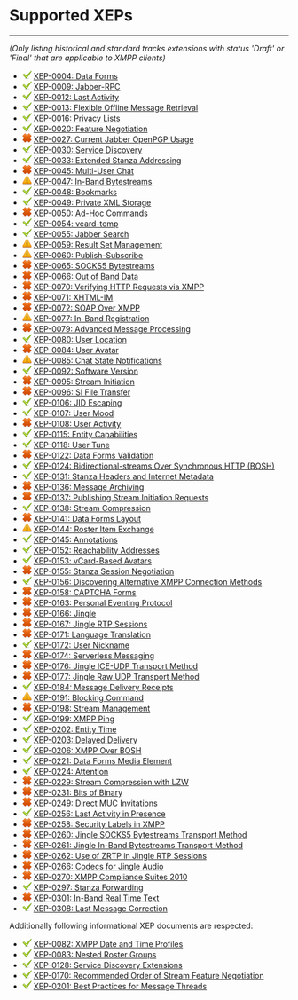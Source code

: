 # Supported XEPs
---

*(Only listing historical and standard tracks extensions with status 'Draft' or 'Final' that are applicable to XMPP clients)*

* ![alt supported][supported]           [XEP-0004: Data Forms](http://xmpp.org/extensions/xep-0004.html)
* ![alt supported][supported]           [XEP-0009: Jabber-RPC](http://xmpp.org/extensions/xep-0009.html)
* ![alt supported][supported]           [XEP-0012: Last Activity](http://xmpp.org/extensions/xep-0012.html)
* ![alt supported][supported]           [XEP-0013: Flexible Offline Message Retrieval](http://xmpp.org/extensions/xep-0013.html)
* ![alt supported][supported]           [XEP-0016: Privacy Lists](http://xmpp.org/extensions/xep-0016.html)
* ![alt supported][supported]           [XEP-0020: Feature Negotiation](http://xmpp.org/extensions/xep-0020.html)
* ![alt not supported][not supported]   [XEP-0027: Current Jabber OpenPGP Usage](http://xmpp.org/extensions/xep-0027.html)
* ![alt supported][supported]           [XEP-0030: Service Discovery](http://xmpp.org/extensions/xep-0030.html)
* ![alt supported][supported]           [XEP-0033: Extended Stanza Addressing](http://xmpp.org/extensions/xep-0033.html)
* ![alt not supported][not supported]   [XEP-0045: Multi-User Chat](http://xmpp.org/extensions/xep-0045.html)
* ![alt in development][in development] [XEP-0047: In-Band Bytestreams](http://xmpp.org/extensions/xep-0047.html)
* ![alt supported][supported]           [XEP-0048: Bookmarks](http://xmpp.org/extensions/xep-0048.html)
* ![alt supported][supported]           [XEP-0049: Private XML Storage](http://xmpp.org/extensions/xep-0049.html)
* ![alt not supported][not supported]   [XEP-0050: Ad-Hoc Commands](http://xmpp.org/extensions/xep-0050.html)
* ![alt supported][supported]           [XEP-0054: vcard-temp](http://xmpp.org/extensions/xep-0054.html)
* ![alt supported][supported]           [XEP-0055: Jabber Search](http://xmpp.org/extensions/xep-0055.html)
* ![alt in development][in development] [XEP-0059: Result Set Management](http://xmpp.org/extensions/xep-0059.html)
* ![alt in development][in development] [XEP-0060: Publish-Subscribe](http://xmpp.org/extensions/xep-0060.html)
* ![alt not supported][not supported]   [XEP-0065: SOCKS5 Bytestreams](http://xmpp.org/extensions/xep-0065.html)
* ![alt not supported][not supported]   [XEP-0066: Out of Band Data](http://xmpp.org/extensions/xep-0066.html)
* ![alt not supported][not supported]   [XEP-0070: Verifying HTTP Requests via XMPP](http://xmpp.org/extensions/xep-0070.html)
* ![alt not supported][not supported]   [XEP-0071: XHTML-IM](http://xmpp.org/extensions/xep-0071.html)
* ![alt not supported][not supported]   [XEP-0072: SOAP Over XMPP](http://xmpp.org/extensions/xep-0072.html)
* ![alt in development][in development] [XEP-0077: In-Band Registration](http://xmpp.org/extensions/xep-0077.html)
* ![alt not supported][not supported]   [XEP-0079: Advanced Message Processing](http://xmpp.org/extensions/xep-0079.html)
* ![alt supported][supported]           [XEP-0080: User Location](http://xmpp.org/extensions/xep-0080.html)
* ![alt not supported][not supported]   [XEP-0084: User Avatar](http://xmpp.org/extensions/xep-0084.html)
* ![alt in development][in development] [XEP-0085: Chat State Notifications](http://xmpp.org/extensions/xep-0085.html)
* ![alt supported][supported]           [XEP-0092: Software Version](http://xmpp.org/extensions/xep-0092.html)
* ![alt not supported][not supported]   [XEP-0095: Stream Initiation](http://xmpp.org/extensions/xep-0095.html)
* ![alt not supported][not supported]   [XEP-0096: SI File Transfer](http://xmpp.org/extensions/xep-0096.html)
* ![alt supported][supported]           [XEP-0106: JID Escaping](http://xmpp.org/extensions/xep-0106.html)
* ![alt supported][supported]           [XEP-0107: User Mood](http://xmpp.org/extensions/xep-0107.html)
* ![alt not supported][not supported]   [XEP-0108: User Activity](http://xmpp.org/extensions/xep-0108.html)
* ![alt supported][supported]           [XEP-0115: Entity Capabilities](http://xmpp.org/extensions/xep-0115.html)
* ![alt supported][supported]           [XEP-0118: User Tune](http://xmpp.org/extensions/xep-0118.html)
* ![alt not supported][not supported]   [XEP-0122: Data Forms Validation](http://xmpp.org/extensions/xep-0122.html)
* ![alt supported][supported]           [XEP-0124: Bidirectional-streams Over Synchronous HTTP (BOSH)](http://xmpp.org/extensions/xep-0124.html)
* ![alt supported][supported]           [XEP-0131: Stanza Headers and Internet Metadata](http://xmpp.org/extensions/xep-0131.html)
* ![alt not supported][not supported]   [XEP-0136: Message Archiving](http://xmpp.org/extensions/xep-0136.html)
* ![alt not supported][not supported]   [XEP-0137: Publishing Stream Initiation Requests](http://xmpp.org/extensions/xep-0137.html)
* ![alt supported][supported]           [XEP-0138: Stream Compression](http://xmpp.org/extensions/xep-0138.html)
* ![alt not supported][not supported]   [XEP-0141: Data Forms Layout](http://xmpp.org/extensions/xep-0141.html)
* ![alt in development][in development] [XEP-0144: Roster Item Exchange](http://xmpp.org/extensions/xep-0144.html)
* ![alt supported][supported]           [XEP-0145: Annotations](http://xmpp.org/extensions/xep-0145.html)
* ![alt supported][supported]           [XEP-0152: Reachability Addresses](http://xmpp.org/extensions/xep-0152.html)
* ![alt supported][supported]           [XEP-0153: vCard-Based Avatars](http://xmpp.org/extensions/xep-0153.html)
* ![alt not supported][not supported]   [XEP-0155: Stanza Session Negotiation](http://xmpp.org/extensions/xep-0155.html)
* ![alt supported][supported]           [XEP-0156: Discovering Alternative XMPP Connection Methods](http://xmpp.org/extensions/xep-0156.html)
* ![alt not supported][not supported]   [XEP-0158: CAPTCHA Forms](http://xmpp.org/extensions/xep-0158.html)
* ![alt not supported][not supported]   [XEP-0163: Personal Eventing Protocol](http://xmpp.org/extensions/xep-0163.html)
* ![alt not supported][not supported]   [XEP-0166: Jingle](http://xmpp.org/extensions/xep-0166.html)
* ![alt not supported][not supported]   [XEP-0167: Jingle RTP Sessions](http://xmpp.org/extensions/xep-0167.html)
* ![alt not supported][not supported]   [XEP-0171: Language Translation](http://xmpp.org/extensions/xep-0171.html)
* ![alt supported][supported]           [XEP-0172: User Nickname](http://xmpp.org/extensions/xep-0172.html)
* ![alt not supported][not supported]   [XEP-0174: Serverless Messaging](http://xmpp.org/extensions/xep-0174.html)
* ![alt not supported][not supported]   [XEP-0176: Jingle ICE-UDP Transport Method](http://xmpp.org/extensions/xep-0176.html)
* ![alt not supported][not supported]   [XEP-0177: Jingle Raw UDP Transport Method](http://xmpp.org/extensions/xep-0177.html)
* ![alt supported][supported]           [XEP-0184: Message Delivery Receipts](http://xmpp.org/extensions/xep-0184.html)
* ![alt in development][in development] [XEP-0191: Blocking Command](http://xmpp.org/extensions/xep-0191.html)
* ![alt not supported][not supported]   [XEP-0198: Stream Management](http://xmpp.org/extensions/xep-0198.html)
* ![alt supported][supported]           [XEP-0199: XMPP Ping](http://xmpp.org/extensions/xep-0199.html)
* ![alt supported][supported]           [XEP-0202: Entity Time](http://xmpp.org/extensions/xep-0202.html)
* ![alt supported][supported]           [XEP-0203: Delayed Delivery](http://xmpp.org/extensions/xep-0203.html)
* ![alt supported][supported]           [XEP-0206: XMPP Over BOSH](http://xmpp.org/extensions/xep-0206.html)
* ![alt supported][supported]           [XEP-0221: Data Forms Media Element](http://xmpp.org/extensions/xep-0221.html)
* ![alt supported][supported]           [XEP-0224: Attention](http://xmpp.org/extensions/xep-0224.html)
* ![alt not supported][not supported]   [XEP-0229: Stream Compression with LZW](http://xmpp.org/extensions/xep-0229.html)
* ![alt not supported][not supported]   [XEP-0231: Bits of Binary](http://xmpp.org/extensions/xep-0231.html)
* ![alt not supported][not supported]   [XEP-0249: Direct MUC Invitations](http://xmpp.org/extensions/xep-0249.html)
* ![alt supported][supported]           [XEP-0256: Last Activity in Presence](http://xmpp.org/extensions/xep-0256.html)
* ![alt not supported][not supported]   [XEP-0258: Security Labels in XMPP](http://xmpp.org/extensions/xep-0258.html)
* ![alt not supported][not supported]   [XEP-0260: Jingle SOCKS5 Bytestreams Transport Method](http://xmpp.org/extensions/xep-0260.html)
* ![alt not supported][not supported]   [XEP-0261: Jingle In-Band Bytestreams Transport Method](http://xmpp.org/extensions/xep-0261.html)
* ![alt not supported][not supported]   [XEP-0262: Use of ZRTP in Jingle RTP Sessions](http://xmpp.org/extensions/xep-0262.html)
* ![alt not supported][not supported]   [XEP-0266: Codecs for Jingle Audio](http://xmpp.org/extensions/xep-0266.html)
* ![alt not supported][not supported]   [XEP-0270: XMPP Compliance Suites 2010](http://xmpp.org/extensions/xep-0270.html)
* ![alt supported][supported]           [XEP-0297: Stanza Forwarding](http://xmpp.org/extensions/xep-0297.html)
* ![alt not supported][not supported]   [XEP-0301: In-Band Real Time Text](http://xmpp.org/extensions/xep-0301.html)
* ![alt supported][supported]           [XEP-0308: Last Message Correction](http://xmpp.org/extensions/xep-0308.html)

Additionally following informational XEP documents are respected:

* ![alt supported][supported]           [XEP-0082: XMPP Date and Time Profiles](http://xmpp.org/extensions/xep-0082.html)
* ![alt supported][supported]           [XEP-0083: Nested Roster Groups](http://xmpp.org/extensions/xep-0083.html)
* ![alt supported][supported]           [XEP-0128: Service Discovery Extensions](http://xmpp.org/extensions/xep-0128.html)
* ![alt supported][supported]           [XEP-0170: Recommended Order of Stream Feature Negotiation](http://xmpp.org/extensions/xep-0170.html)
* ![alt supported][supported]           [XEP-0201: Best Practices for Message Threads](http://xmpp.org/extensions/xep-0201.html)

[supported]: supported.png "Is supported"
[not supported]: notsupported.png "Is not supported"
[in development]: development.png "Is in development or planned"
